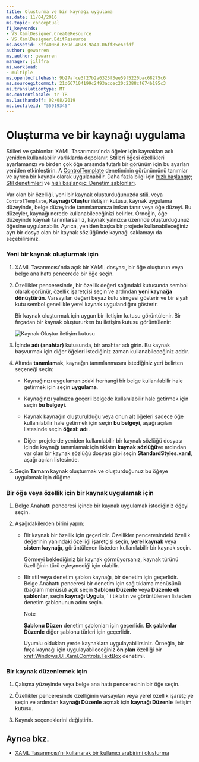 ```yaml
---
title: Oluşturma ve bir kaynağı uygulama
ms.date: 11/04/2016
ms.topic: conceptual
f1_keywords:
- VS.XamlDesigner.CreateResource
- VS.XamlDesigner.EditResource
ms.assetid: 3ff4006d-659d-4073-9a41-06ff85e6cfdf
author: gewarren
ms.author: gewarren
manager: jillfra
ms.workload:
- multiple
ms.openlocfilehash: 9b27afce3f27b2a6325f3ee59f5220bac68275c6
ms.sourcegitcommit: 21d667104199c2493accec20c2388cf674b195c3
ms.translationtype: MT
ms.contentlocale: tr-TR
ms.lasthandoff: 02/08/2019
ms.locfileid: "55919345"
---
```

# <a name="how-to-create-and-apply-a-resource"></a>Oluşturma ve bir kaynağı uygulama
Stilleri ve şablonları XAML Tasarımcısı'nda öğeler için kaynakları adlı yeniden kullanılabilir varlıklarda depolanır. Stilleri öğesi özellikleri ayarlamanızı ve birden çok öğe arasında tutarlı bir görünüm için bu ayarları yeniden etkinleştirin. A [ControlTemplate](/uwp/api/Windows.UI.Xaml.Controls.ControlTemplate) denetiminin görünümünü tanımlar ve ayrıca bir kaynak olarak uygulanabilir. Daha fazla bilgi için [hızlı başlangıç: Stil denetimleri](http://go.microsoft.com/fwlink/?LinkID=248239) ve [hızlı başlangıç: Denetim şablonları](http://go.microsoft.com/fwlink/?LinkID=247982).

 Var olan bir özelliği, yeni bir kaynak oluşturduğunuzda [stili](/uwp/api/Windows.UI.Xaml.Style), veya `ControlTemplate`, **Kaynağı Oluştur** iletişim kutusu, kaynak uygulama düzeyinde, belge düzeyinde tanımlamanıza imkan tanır veya öğe düzeyi. Bu düzeyler, kaynağı nerede kullanabileceğinizi belirler. Örneğin, öğe düzeyinde kaynak tanımlarsanız, kaynak yalnızca üzerinde oluşturduğunuz öğesine uygulanabilir. Ayrıca, yeniden başka bir projede kullanabileceğiniz ayrı bir dosya olan bir kaynak sözlüğünde kaynağı saklamayı da seçebilirsiniz.

### <a name="to-create-a-new-resource"></a>Yeni bir kaynak oluşturmak için

1.  XAML Tasarımcısı'nda açık bir XAML dosyası, bir öğe oluşturun veya belge ana hattı pencerede bir öğe seçin.

2.  Özellikler penceresinde, bir özellik değeri sağındaki kutusunda sembol olarak görünür, özellik işaretçisi seçin ve ardından **yeni kaynağa dönüştürün**. Varsayılan değeri beyaz kutu simgesi gösterir ve bir siyah kutu sembol genellikle yerel kaynak uygulandığını gösterir.

     Bir kaynak oluşturmak için uygun bir iletişim kutusu görüntülenir. Bir fırçadan bir kaynak oluştururken bu iletişim kutusu görüntülenir:

     ![Kaynak Oluştur iletişim kutusu](../designers/media/xaml_create_resource.png)

3.  İçinde **adı (anahtar)** kutusunda, bir anahtar adı girin. Bu kaynak başvurmak için diğer öğeleri istediğiniz zaman kullanabileceğiniz addır.

4.  Altında **tanımlamak**, kaynağın tanımlanmasını istediğiniz yeri belirten seçeneği seçin:

    -   Kaynağınızı uygulamanızdaki herhangi bir belge kullanılabilir hale getirmek için seçin **uygulama**.

    -   Kaynağınızı yalnızca geçerli belgede kullanılabilir hale getirmek için seçin **bu belgeyi**.

    -   Kaynak kaynağın oluşturulduğu veya onun alt öğeleri sadece öğe kullanılabilir hale getirmek için seçin **bu belgeyi**, aşağı açılan listesinde seçin **öğesi**: **adı** .

    -   Diğer projelerde yeniden kullanılabilir bir kaynak sözlüğü dosyası içinde kaynağı tanımlamak için tıklatın **kaynak sözlüğü**ve ardından var olan bir kaynak sözlüğü dosyası gibi seçin **StandardStyles.xaml**, aşağı açılan listesinde.

5.  Seçin **Tamam** kaynak oluşturmak ve oluşturduğunuz bu öğeye uygulamak için düğme.

### <a name="to-apply-a-resource-to-an-element-or-property"></a>Bir öğe veya özellik için bir kaynak uygulamak için

1. Belge Anahattı penceresi içinde bir kaynak uygulamak istediğiniz öğeyi seçin.

2. Aşağıdakilerden birini yapın:

   - Bir kaynak bir özellik için geçerlidir. Özellikler penceresindeki özellik değerinin yanındaki özelliği işaretçisi seçin, **yerel kaynak** veya **sistem kaynağı**, görüntülenen listeden kullanılabilir bir kaynak seçin.

      Görmeyi beklediğiniz bir kaynak görmüyorsanız, kaynak türünü özelliğinin türü eşleşmediği için olabilir.

   - Bir stil veya denetim şablon kaynağı, bir denetim için geçerlidir. Belge Anahattı penceresi bir denetim için sağ tıklama menüsünü (bağlam menüsü) açık seçin **Şablonu Düzenle** veya **Düzenle ek şablonlar**, seçin **kaynağı Uygula**, ' i tıklatın ve görüntülenen listeden denetim şablonunun adını seçin.

     > [!NOTE]
     > **Şablonu Düzen** denetim şablonları için geçerlidir. **Ek şablonlar Düzenle** diğer şablonu türleri için geçerlidir.

     Uyumlu oldukları yerde kaynaklara uygulayabilirsiniz. Örneğin, bir fırça kaynağı için uygulayabileceğiniz **ön plan** özelliği bir <xref:Windows.UI.Xaml.Controls.TextBox> denetimi.

### <a name="to-edit-a-resource"></a>Bir kaynak düzenlemek için

1.  Çalışma yüzeyinde veya belge ana hattı penceresinin bir öğe seçin.

2.  Özellikler penceresinde özelliğinin varsayılan veya yerel özellik işaretçiye seçin ve ardından **kaynağı Düzenle** açmak için **kaynağı Düzenle** iletişim kutusu.

3.  Kaynak seçeneklerini değiştirin.

## <a name="see-also"></a>Ayrıca bkz.

- [XAML Tasarımcısı’nı kullanarak bir kullanıcı arabirimi oluşturma](../designers/creating-a-ui-by-using-xaml-designer-in-visual-studio.md)